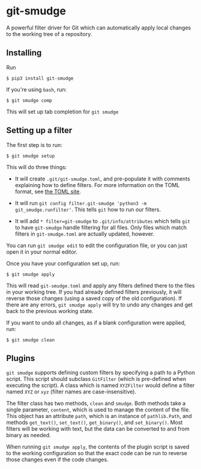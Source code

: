 git-smudge
==========

A powerful filter driver for Git which can automatically apply local changes to the
working tree of a repository.

## Installing

Run

```
$ pip3 install git-smudge
```

If you're using `bash`, run:

```
$ git smudge comp
```

This will set up tab completion for `git smudge`

## Setting up a filter

The first step is to run:

```
$ git smudge setup
```

This will do three things:

* It will create `.git/git-smudge.toml`, and pre-populate it with comments explaining how
  to define filters. For more information on the TOML format, see [the TOML site](https://toml.io/en/v1.0.0).

* It will run `git config filter.git-smudge 'python3 -m git_smudge.runfilter'`. This tells
  `git` how to run our filters.

* It will add `* filter=git-smudge` to `.git/info/attributes` which tells `git` to have
  `git-smudge` handle filtering for all files. Only files which match filters in
  `git-smudge.toml` are actually updated, however.

You can run `git smudge edit` to edit the configuration file, or you can just open it in
your normal editor.

Once you have your configuration set up, run:

```
$ git smudge apply
```

This will read `git-smudge.toml` and apply any filters defined there to the files in your
working tree. If you had already defined filters previously, it will reverse those changes
(using a saved copy of the old configuration). If there are any errors, `git smudge apply`
will try to undo any changes and get back to the previous working state.

If you want to undo all changes, as if a blank configuration were applied, run:

```
$ git smudge clean
```

## Plugins

`git smudge` supports defining custom filters by specifying a path to a Python
script. This script should subclass `GitFilter` (which is pre-defined when executing the
script). A class which is named `XYZFilter` would define a filter named `XYZ` or `xyz`
(filter names are case-insensitive).

The filter class has two methods, `clean` and `smudge`. Both methods take a single
parameter, `content`, which is used to manage the content of the file. This object has an
attribute `path`, which is an instance of `pathlib.Path`, and methods `get_text()`,
`set_text()`, `get_binary()`, and `set_binary()`. Most filters will be working with text,
but the data can be converted to and from binary as needed.

When running `git smudge apply`, the contents of the plugin script is saved to the working
configuration so that the exact code can be run to reverse those changes even if the code
changes.
